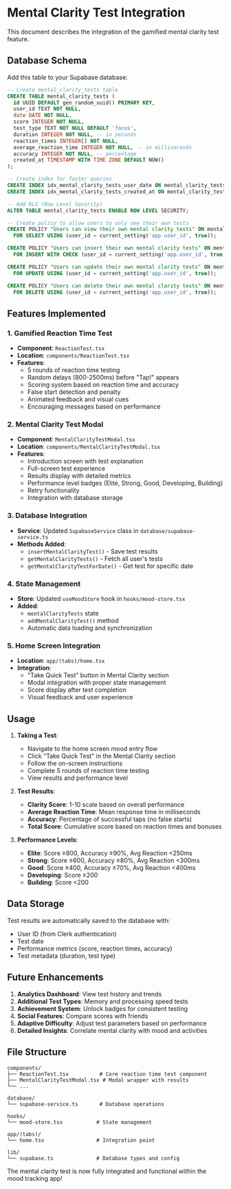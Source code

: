 # Mental Clarity Test Integration

This document describes the integration of the gamified mental clarity test feature.

## Database Schema

Add this table to your Supabase database:

```sql
-- Create mental_clarity_tests table
CREATE TABLE mental_clarity_tests (
  id UUID DEFAULT gen_random_uuid() PRIMARY KEY,
  user_id TEXT NOT NULL,
  date DATE NOT NULL,
  score INTEGER NOT NULL,
  test_type TEXT NOT NULL DEFAULT 'focus',
  duration INTEGER NOT NULL, -- in seconds
  reaction_times INTEGER[] NOT NULL,
  average_reaction_time INTEGER NOT NULL, -- in milliseconds
  accuracy INTEGER NOT NULL, -- percentage
  created_at TIMESTAMP WITH TIME ZONE DEFAULT NOW()
);

-- Create index for faster queries
CREATE INDEX idx_mental_clarity_tests_user_date ON mental_clarity_tests(user_id, date);
CREATE INDEX idx_mental_clarity_tests_created_at ON mental_clarity_tests(created_at);

-- Add RLS (Row Level Security)
ALTER TABLE mental_clarity_tests ENABLE ROW LEVEL SECURITY;

-- Create policy to allow users to only see their own tests
CREATE POLICY "Users can view their own mental clarity tests" ON mental_clarity_tests
  FOR SELECT USING (user_id = current_setting('app.user_id', true));

CREATE POLICY "Users can insert their own mental clarity tests" ON mental_clarity_tests
  FOR INSERT WITH CHECK (user_id = current_setting('app.user_id', true));

CREATE POLICY "Users can update their own mental clarity tests" ON mental_clarity_tests
  FOR UPDATE USING (user_id = current_setting('app.user_id', true));

CREATE POLICY "Users can delete their own mental clarity tests" ON mental_clarity_tests
  FOR DELETE USING (user_id = current_setting('app.user_id', true));
```

## Features Implemented

### 1. Gamified Reaction Time Test
- **Component**: `ReactionTest.tsx` 
- **Location**: `components/ReactionTest.tsx`
- **Features**:
  - 5 rounds of reaction time testing
  - Random delays (800-2500ms) before "Tap!" appears
  - Scoring system based on reaction time and accuracy
  - False start detection and penalty
  - Animated feedback and visual cues
  - Encouraging messages based on performance

### 2. Mental Clarity Test Modal
- **Component**: `MentalClarityTestModal.tsx`
- **Location**: `components/MentalClarityTestModal.tsx`
- **Features**:
  - Introduction screen with test explanation
  - Full-screen test experience
  - Results display with detailed metrics
  - Performance level badges (Elite, Strong, Good, Developing, Building)
  - Retry functionality
  - Integration with database storage

### 3. Database Integration
- **Service**: Updated `SupabaseService` class in `database/supabase-service.ts`
- **Methods Added**:
  - `insertMentalClarityTest()` - Save test results
  - `getMentalClarityTests()` - Fetch all user's tests
  - `getMentalClarityTestForDate()` - Get test for specific date

### 4. State Management
- **Store**: Updated `useMoodStore` hook in `hooks/mood-store.tsx`
- **Added**:
  - `mentalClarityTests` state
  - `addMentalClarityTest()` method
  - Automatic data loading and synchronization

### 5. Home Screen Integration
- **Location**: `app/(tabs)/home.tsx`
- **Integration**:
  - "Take Quick Test" button in Mental Clarity section
  - Modal integration with proper state management
  - Score display after test completion
  - Visual feedback and user experience

## Usage

1. **Taking a Test**:
   - Navigate to the home screen mood entry flow
   - Click "Take Quick Test" in the Mental Clarity section
   - Follow the on-screen instructions
   - Complete 5 rounds of reaction time testing
   - View results and performance level

2. **Test Results**:
   - **Clarity Score**: 1-10 scale based on overall performance
   - **Average Reaction Time**: Mean response time in milliseconds
   - **Accuracy**: Percentage of successful taps (no false starts)
   - **Total Score**: Cumulative score based on reaction times and bonuses

3. **Performance Levels**:
   - **Elite**: Score ≥800, Accuracy ≥90%, Avg Reaction <250ms
   - **Strong**: Score ≥600, Accuracy ≥80%, Avg Reaction <300ms
   - **Good**: Score ≥400, Accuracy ≥70%, Avg Reaction <400ms
   - **Developing**: Score ≥200
   - **Building**: Score <200

## Data Storage

Test results are automatically saved to the database with:
- User ID (from Clerk authentication)
- Test date
- Performance metrics (score, reaction times, accuracy)
- Test metadata (duration, test type)

## Future Enhancements

1. **Analytics Dashboard**: View test history and trends
2. **Additional Test Types**: Memory and processing speed tests
3. **Achievement System**: Unlock badges for consistent testing
4. **Social Features**: Compare scores with friends
5. **Adaptive Difficulty**: Adjust test parameters based on performance
6. **Detailed Insights**: Correlate mental clarity with mood and activities

## File Structure

```
components/
├── ReactionTest.tsx          # Core reaction time test component
├── MentalClarityTestModal.tsx # Modal wrapper with results
└── ...

database/
└── supabase-service.ts       # Database operations

hooks/
└── mood-store.tsx           # State management

app/(tabs)/
└── home.tsx                 # Integration point

lib/
└── supabase.ts              # Database types and config
```

The mental clarity test is now fully integrated and functional within the mood tracking app!